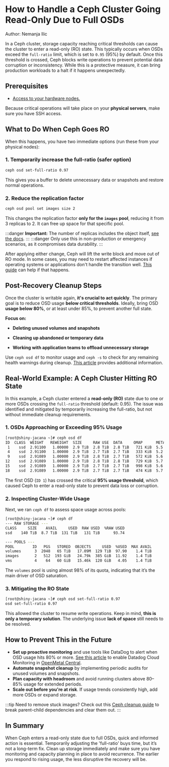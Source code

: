 # How to Handle a Ceph Cluster Going Read-Only Due to Full OSDs

Author: Nemanja Ilic

In a Ceph cluster, storage capacity reaching critical thresholds can cause the
cluster to enter a read-only (RO) state. This typically occurs when OSDs exceed
the `full-ratio` limit, which is set to `0.95` (95%) by default. Once this
threshold is crossed, Ceph blocks write operations to prevent potential data
corruption or inconsistency. While this is a protective measure, it can bring
production workloads to a halt if it happens unexpectedly.

## Prerequisites

- [Access to your hardware nodes.](https://openmetal.io/docs/manuals/openmetal-central/how-to-add-ssh-keys-in-openmetal-central)

Because critical operations will take place on your **physical servers**,
make sure you have SSH access.

## What to Do When Ceph Goes RO

When this happens, you have two immediate options (run these from your
physical nodes):

### 1. Temporarily increase the full-ratio (safer option)

```bash
ceph osd set-full-ratio 0.97
```

This gives you a buffer to delete unnecessary data or snapshots and restore
normal operations.

### 2. Reduce the replication factor

```bash
ceph osd pool set images size 2
```

This changes the replication factor **only for the `images` pool**, reducing it
from 3 replicas to 2. It can free up space for that specific pool.

:::danger
**Important:** The number of replicas includes the object itself, [see the docs](https://docs.ceph.com/en/mimic/rados/operations/pools/#set-the-number-of-object-replicas).
:::
:::danger
Only use this in non-production or emergency scenarios, as it compromises data
durability.
:::

After applying either change, Ceph will lift the write block and move out of RO
mode. In some cases, you may need to restart affected instances if operating
systems or applications don't handle the transition well.
[This guide](https://openmetal.io/docs/manuals/tutorials/recoveraninstance)
can help if that happens.

## Post-Recovery Cleanup Steps

Once the cluster is writable again, **it's crucial to act quickly**.
The primary goal is to reduce OSD usage **below critical thresholds**.
Ideally, bring OSD **usage below 80%**, or at least under 85%,
to prevent another full state.

**Focus on:**

- **Deleting unused volumes and snapshots**

- **Cleaning up abandoned or temporary data**

- **Working with application teams to offload unnecessary storage**

Use `ceph osd df` to monitor usage and `ceph -s` to check for any remaining
health warnings during cleanup.
[This article](https://openmetal.io/docs/manuals/operators-manual/day-2/check-ceph-status-disk-usage#check-ceph-status)
provides additional information.

## Real-World Example: A Ceph Cluster Hitting RO State

In this example, a Ceph cluster entered a **read-only (RO)**
state due to one or more OSDs crossing the `full-ratio` threshold
(default: 0.95). The issue was identified and mitigated by temporarily
increasing the full-ratio, but not without immediate cleanup requirements.

### 1. OSDs Approaching or Exceeding 95% Usage

<!-- markdownlint-disable MD013 -->
```bash
[root@shiny-jacana ~]# ceph osd df
ID  CLASS  WEIGHT   REWEIGHT  SIZE     RAW USE  DATA     OMAP      META     AVAIL    %USE   VAR   PGS  STATUS
 1    ssd  2.91100   1.00000  2.9 TiB  2.8 TiB  2.8 TiB   721 KiB  5.5 GiB  149 GiB  95.01  1.01  135      up
 4    ssd  2.91100   1.00000  2.9 TiB  2.7 TiB  2.7 TiB   333 KiB  5.2 GiB  166 GiB  94.43  1.01  134      up
 9    ssd  2.91089   1.00000  2.9 TiB  2.8 TiB  2.7 TiB   572 KiB  5.6 GiB  163 GiB  94.53  1.01  129      up
12    ssd  2.91089   1.00000  2.9 TiB  2.8 TiB  2.8 TiB   729 KiB  5.7 GiB  157 GiB  94.72  1.01  130      up
15    ssd  2.91089   1.00000  2.9 TiB  2.7 TiB  2.7 TiB   998 KiB  5.6 GiB  169 GiB  94.35  1.01  126      up
18    ssd  2.91089   1.00000  2.9 TiB  2.7 TiB  2.7 TiB   474 KiB  5.7 GiB  198 GiB  93.35  1.00  126      up
```
<!-- markdownlint-enable MD013 -->

The first OSD (`ID 1`) has crossed the critical **95% usage threshold**, which
caused Ceph to enter a read-only state to prevent data loss or corruption.

### 2. Inspecting Cluster-Wide Usage

Next, we ran `ceph df` to assess space usage across pools:

```bash
[root@shiny-jacana ~]# ceph df
--- RAW STORAGE ---
CLASS     SIZE    AVAIL     USED  RAW USED  %RAW USED
ssd    140 TiB  8.7 TiB  131 TiB   131 TiB      93.74

--- POOLS ---
POOL        ID   PGS   STORED  OBJECTS     USED  %USED  MAX AVAIL
volumes      3  2048   65 TiB   17.09M  129 TiB  97.90    1.4 TiB
images       2   512  193 GiB   24.79k  385 GiB  11.92    1.4 TiB
vms          4    64   60 GiB   15.46k  120 GiB   4.05    1.4 TiB
```

The `volumes` pool is using almost 98% of its quota, indicating that it’s the
main driver of OSD saturation.

### 3. Mitigating the RO State

```bash
[root@shiny-jacana ~]# ceph osd set-full-ratio 0.97
osd set-full-ratio 0.97
```

This allowed the cluster to resume write operations. Keep in mind,
**this is only a temporary solution**. The underlying issue
**lack of space** still needs to be resolved.

## How to Prevent This in the Future

- **Set up proactive monitoring** and use tools like
DataDog to alert when OSD usage hits 80% or more.
[See this article](https://openmetal.io/docs/manuals/openmetal-central/enable-datadog-monitoring)
to enable Datadog Cloud Monitoring in [OpenMetal Central](https://openmetal.io/platform/openmetal-central-cloud-portal/).
- **Automate snapshot cleanup**
by implementing periodic audits for unused volumes and snapshots.
- **Plan capacity with headroom**
and avoid running clusters above 80–85% usage for extended periods.
- **Scale out before you're at risk**.
If usage trends consistently high, add more OSDs or expand storage.

:::tip
Need to remove stuck images? Check out this
[Ceph cleanup guide](https://openmetal.io/docs/manuals/tutorials/ceph-dependencies)
to break parent-child dependencies and clear them out.
:::

## In Summary

When Ceph enters a read-only state due to full OSDs, quick and informed action
is essential. Temporarily adjusting the 'full-ratio' buys time, but it’s not a
long-term fix. Clean up storage immediately and make sure you have monitoring
and capacity planning in place to avoid recurrence. The earlier you respond to
rising usage, the less disruptive the recovery will be.
